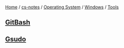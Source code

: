 [Home](https://mengxianbin.github.io) /
[cs-notes](https://mengxianbin.github.io/cs-notes/site) /
[Operating System](https://mengxianbin.github.io/cs-notes/site/Operating%20System) /
[Windows](https://mengxianbin.github.io/cs-notes/site/Operating%20System/Windows) /
[Tools](https://mengxianbin.github.io/cs-notes/site/Operating%20System/Windows/Tools)

## [GitBash](https://mengxianbin.github.io/cs-notes/site/Operating%20System/Windows/Tools/GitBash)

## [Gsudo](https://mengxianbin.github.io/cs-notes/site/Operating%20System/Windows/Tools/Gsudo)
